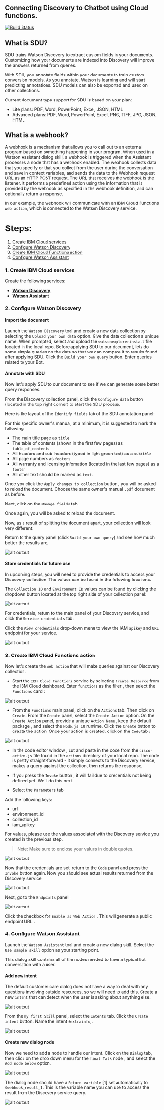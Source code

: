 ## Connecting Discovery to Chatbot using Cloud functions.

[![Build Status](https://api.travis-ci.org/IBM/watson-discovery-sdu-with-assistant.svg?branch=master)](https://travis-ci.org/IBM/watson-discovery-sdu-with-assistant)

## What is SDU?

SDU trains Watson Discovery to extract custom fields in your documents. Customizing how your documents are indexed into Discovery will improve the answers returned from queries.

With SDU, you annotate fields within your documents to train custom conversion models. As you annotate, Watson is learning and will start predicting annotations. SDU models can also be exported and used on other collections.

Current document type support for SDU is based on your plan:

* Lite plans: PDF, Word, PowerPoint, Excel, JSON, HTML
* Advanced plans: PDF, Word, PowerPoint, Excel, PNG, TIFF, JPG, JSON, HTML

## What is a webhook?

A webhook is a mechanism that allows you to call out to an external program based on something happening in your program. When used in a Watson Assistant dialog skill, a webhook is triggered when the Assistant processes a node that has a webhook enabled. The webhook collects data that you specify or that you collect from the user during the conversation and save in context variables, and sends the data to the Webhook request URL as an HTTP POST request. The URL that receives the webhook is the listener. It performs a predefined action using the information that is provided by the webhook as specified in the webhook definition, and can optionally return a response.

In our example, the webhook will communicate with an IBM Cloud Functions `web action`, which is connected to the Watson Discovery service.



# Steps:

1. [Create IBM Cloud services](#1-create-ibm-cloud-services)
1. [Configure Watson Discovery](#2-configure-watson-discovery)
1. [Create IBM Cloud Functions action](#3-create-ibm-cloud-functions-action)
1. [Configure Watson Assistant](#4-configure-watson-assistant)



### 1. Create IBM Cloud services


Create the following services:

* [**Watson Discovery**](https://cloud.ibm.com/catalog/services/discovery)
* [**Watson Assistant**](https://cloud.ibm.com/catalog/services/assistant)

### 2. Configure Watson Discovery


#### Import the document

Launch the `Watson Discovery` tool and create a new data collection by selecting the `Upload your own data` option. Give the data collection a unique name. When prompted, select and upload the `watsonexplorerinstall` file located in the local repo.
Before applying SDU to our document, lets do some simple queries on the data so that we can compare it to results found after applying SDU. Click the `Build your own query`  button. Enter queries related to your Bot.


#### Annotate with SDU


Now let's apply SDU to our document to see if we can generate some better query responses.

From the Discovery collection panel, click the `Configure data` button (located in the top right corner) to start the SDU process.

Here is the layout of the `Identify fields` tab of the SDU annotation panel:

For this specific owner's manual, at a minimum, it is suggested to mark the following:

* The main title page as `title`
* The table of contents (shown in the first few pages) as `table_of_contents`
* All headers and sub-headers (typed in light green text) as a `subtitle`
* All page numbers as `footers`
* All warranty and licensing infomation (located in the last few pages) as a `footer`
* All other text should be marked as `text`.


Once you click the `Apply changes to collection` button , you will be asked to reload the document. Choose the same owner's manual `.pdf` document as before.

Next, click on the `Manage fields`  tab.

Once again, you will be asked to reload the document.

Now, as a result of splitting the document apart, your collection will look very different:

Return to the query panel (click `Build your own query`) and see how much better the results are.


![alt output](http://i.xp.io/vPRDaoi.png)



#### Store credentials for future use


In upcoming steps, you will need to provide the credentials to access your Discovery collection. The values can be found in the following locations.

The `Collection ID` and `Environment ID` values can be found by clicking the dropdown button located at the top right side of your collection panel:


![alt output](http://i.xp.io/vQ3YDNA.png)


For credentials, return to the main panel of your Discovery service, and click the `Service credentials` tab:

Click the `View credentials`  drop-down menu to view the IAM `apikey`  and `URL` endpoint for your service.


![alt output](http://i.xp.io/vQd1SJL.png)




### 3. Create IBM Cloud Functions action

Now let's create the `web action` that will make queries against our Discovery collection.

* Start the `IBM Cloud Functions` service by selecting `Create Resource` from the IBM Cloud dashboard. Enter `functions` as the filter , then select the `Functions` card :

![alt output](http://i.xp.io/sj8o7ku.png)

* From the `Functions` main panel, click on the `Actions` tab. Then click on `Create`. From the `Create` panel, select the `Create Action` option. On the `Create Action` panel, provide a unique `Action Name` , keep the default package , and select the `Node.js 10`   runtime. Click the `Create` button  to create the action. 
 Once your action is created, click on the `Code` tab :

![alt output](http://i.xp.io/vQkJnu1.png)

* In the code editor window , cut and paste in the code from the `disco-action.js` file found in the `actions` directory of your local repo. The code is pretty straight-forward - it simply connects to the Discovery service, makes a query against the collection, then returns the response.

* If you press the `Invoke` button , it will fail due to credentials not being defined yet. We'll do this next.

 * Select the `Parameters` tab 

Add the following keys:

* url
* environment_id
* collection_id
* iam_apikey

For values, please use the values associated with the Discovery service you created in the previous step.

> Note: Make sure to enclose your values in double quotes.

![alt output](http://i.xp.io/vRM9n4n.png)

Now that the credentials are set, return to the `Code` panel and press the `Invoke` button again. Now you should see actual results returned from the Discovery service

![alt output](http://i.xp.io/sohoj7X.png)

Next, go to the `Endpoints` panel :

![alt output](http://i.xp.io/sokV7jI.png)


Click the checkbox for `Enable as Web Action` . This will generate a public endpoint URL .


### 4. Configure Watson Assistant

 Launch the `Watson Assistant` tool and create a new dialog skill. Select the `Use sample skill` option as your starting point.


This dialog skill contains all of the nodes needed to have a typical Bot conversation with a user.

#### Add new intent

The default customer care dialog does not have a way to deal with any questions involving outside resources, so we will need to add this. Create a new `intent` that can detect when the user is asking about anything else.


![alt output](http://i.xp.io/vS90C98.png)


From the `my first Skill` panel, select the `Intents` tab. Click the `Create intent` button. Name the intent `#extrainfo`,.


![alt output](http://i.xp.io/vSgOqT4.png)


#### Create new dialog node

Now we need to add a node to handle our intent. Click on the `Dialog`  tab, then click on the drop down menu for the `final Talk` node , and select the `Add node below`  option.

![alt output](http://i.xp.io/vSmZGrk.png)

The dialog node should have a `Return variable` [1] set automatically to `$webhook_result_1`. This is the variable name you can use to access the result from the Discovery service query.

![alt output](http://i.xp.io/vSreSFm.png)










